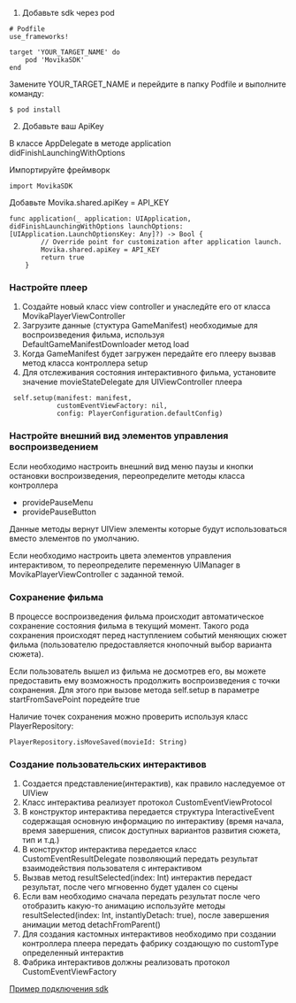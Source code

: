 
1. Добавьте sdk через pod

```
# Podfile
use_frameworks!

target 'YOUR_TARGET_NAME' do
    pod 'MovikaSDK'
end
```

Замените YOUR_TARGET_NAME и перейдите в папку Podfile и выполните команду:

````
$ pod install
````

2. Добавьте ваш ApiKey 

В классе AppDelegate в методе application didFinishLaunchingWithOptions

Импортируйте фреймворк 
````
import MovikaSDK
````

Добавьте Movika.shared.apiKey = API_KEY
````
func application(_ application: UIApplication, didFinishLaunchingWithOptions launchOptions: [UIApplication.LaunchOptionsKey: Any]?) -> Bool {
        // Override point for customization after application launch.
        Movika.shared.apiKey = API_KEY
        return true
    }
````

### Настройте плеер
1. Создайте новый класс view controller и унаследйте его от класса MovikaPlayerViewController
2. Загрузите данные (стуктура GameManifest) необходимые для воспроизведения фильма, используя DefaultGameManifestDownloader метод load
3. Когда GameManifest будет загружен передайте его плееру вызвав метод класса контроллера setup
4. Для отслеживания состояния интерактивного фильма, установите значение  movieStateDelegate  для UIViewController плеера     

````
 self.setup(manifest: manifest,
            customEventViewFactory: nil,
            config: PlayerConfiguration.defaultConfig)
````


### Настройте внешний вид элементов управления воспроизведением 
Если необходимо настроить внешний вид меню паузы и кнопки остановки воспроизведения, переопределите методы класса контроллера 
- providePauseMenu 
- providePauseButton

Данные методы вернут UIView элементы которые будут использоваться вместо элементов по умолчанию.

Если необходимо настроить цвета элементов управления интерактивом, то переопределите переменную UIManager в MovikaPlayerViewController с заданной темой. 

### Сохранение фильма
В процессе воспроизведения фильма происходит автоматическое сохранение состояния фильма в текущий момент. Такого рода сохранения происходят перед наступлением событий меняющих сюжет фильма (пользователю предоставляется кнопочный выбор варианта сюжета).

Если пользователь вышел из фильма не досмотрев его, вы можете предоставить ему возможность продолжить воспроизведения с точки сохранения. Для этого при вызове метода self.setup в параметре startFromSavePoint поредейте true

Наличие точек сохранения можно проверить используя класс PlayerRepository:

````
PlayerRepository.isMoveSaved(movieId: String)
````

### Создание пользовательских интерактивов
1. Создается представление(интерактив), как правило наследуемое от UIView
2. Класс интерактива реализует протокол CustomEventViewProtocol 
3. В конструктор интерактива передается структура InteractiveEvent содержащая основную информацию по интерактиву (время начала, время завершения, список доступных вариантов развития сюжета, тип и т.д.)
4. В конструктор интерактива передается класс CustomEventResultDelegate позволяющий передать результат взаимодействия пользователя с интерактивом
5. Вызвав метод  resultSelected(index: Int) интерактив передаст результат, после чего мгновенно будет удален со сцены 
6. Если вам необходимо сначала передать результат после чего отобразить какую-то анимацию используйте методы resultSelected(index: Int, instantlyDetach: true), после завершения анимации метод detachFromParent()
7. Для создания кастомных интерактивов необходимо при создании контроллера плеера передать фабрику создающую по customType определенный интерактив 
8. Фабрика интерактивов должны реализовать протокол CustomEventViewFactory


[Пример подключения sdk](https://bitbucket.org/interactiveplatform/ios.sdk.sample.interactive.film/src/)


